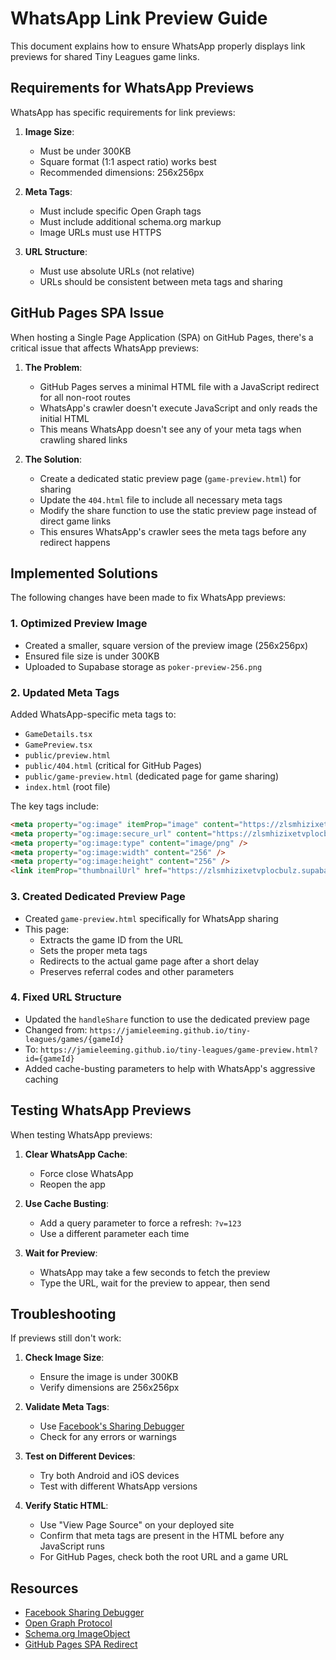 # WhatsApp Link Preview Guide

This document explains how to ensure WhatsApp properly displays link previews for shared Tiny Leagues game links.

## Requirements for WhatsApp Previews

WhatsApp has specific requirements for link previews:

1. **Image Size**: 
   - Must be under 300KB
   - Square format (1:1 aspect ratio) works best
   - Recommended dimensions: 256x256px

2. **Meta Tags**:
   - Must include specific Open Graph tags
   - Must include additional schema.org markup
   - Image URLs must use HTTPS

3. **URL Structure**:
   - Must use absolute URLs (not relative)
   - URLs should be consistent between meta tags and sharing

## GitHub Pages SPA Issue

When hosting a Single Page Application (SPA) on GitHub Pages, there's a critical issue that affects WhatsApp previews:

1. **The Problem**:
   - GitHub Pages serves a minimal HTML file with a JavaScript redirect for all non-root routes
   - WhatsApp's crawler doesn't execute JavaScript and only reads the initial HTML
   - This means WhatsApp doesn't see any of your meta tags when crawling shared links

2. **The Solution**:
   - Create a dedicated static preview page (`game-preview.html`) for sharing
   - Update the `404.html` file to include all necessary meta tags
   - Modify the share function to use the static preview page instead of direct game links
   - This ensures WhatsApp's crawler sees the meta tags before any redirect happens

## Implemented Solutions

The following changes have been made to fix WhatsApp previews:

### 1. Optimized Preview Image

- Created a smaller, square version of the preview image (256x256px)
- Ensured file size is under 300KB
- Uploaded to Supabase storage as `poker-preview-256.png`

### 2. Updated Meta Tags

Added WhatsApp-specific meta tags to:
- `GameDetails.tsx`
- `GamePreview.tsx`
- `public/preview.html`
- `public/404.html` (critical for GitHub Pages)
- `public/game-preview.html` (dedicated page for game sharing)
- `index.html` (root file)

The key tags include:

```html
<meta property="og:image" itemProp="image" content="https://zlsmhizixetvplocbulz.supabase.co/storage/v1/object/public/tiny-leagues-assets/poker-preview-256.png" />
<meta property="og:image:secure_url" content="https://zlsmhizixetvplocbulz.supabase.co/storage/v1/object/public/tiny-leagues-assets/poker-preview-256.png" />
<meta property="og:image:type" content="image/png" />
<meta property="og:image:width" content="256" />
<meta property="og:image:height" content="256" />
<link itemProp="thumbnailUrl" href="https://zlsmhizixetvplocbulz.supabase.co/storage/v1/object/public/tiny-leagues-assets/poker-preview-256.png" />
```

### 3. Created Dedicated Preview Page

- Created `game-preview.html` specifically for WhatsApp sharing
- This page:
  - Extracts the game ID from the URL
  - Sets the proper meta tags
  - Redirects to the actual game page after a short delay
  - Preserves referral codes and other parameters

### 4. Fixed URL Structure

- Updated the `handleShare` function to use the dedicated preview page
- Changed from: `https://jamieleeming.github.io/tiny-leagues/games/{gameId}`
- To: `https://jamieleeming.github.io/tiny-leagues/game-preview.html?id={gameId}`
- Added cache-busting parameters to help with WhatsApp's aggressive caching

## Testing WhatsApp Previews

When testing WhatsApp previews:

1. **Clear WhatsApp Cache**:
   - Force close WhatsApp
   - Reopen the app

2. **Use Cache Busting**:
   - Add a query parameter to force a refresh: `?v=123`
   - Use a different parameter each time

3. **Wait for Preview**:
   - WhatsApp may take a few seconds to fetch the preview
   - Type the URL, wait for the preview to appear, then send

## Troubleshooting

If previews still don't work:

1. **Check Image Size**:
   - Ensure the image is under 300KB
   - Verify dimensions are 256x256px

2. **Validate Meta Tags**:
   - Use [Facebook's Sharing Debugger](https://developers.facebook.com/tools/debug/)
   - Check for any errors or warnings

3. **Test on Different Devices**:
   - Try both Android and iOS devices
   - Test with different WhatsApp versions

4. **Verify Static HTML**:
   - Use "View Page Source" on your deployed site
   - Confirm that meta tags are present in the HTML before any JavaScript runs
   - For GitHub Pages, check both the root URL and a game URL

## Resources

- [Facebook Sharing Debugger](https://developers.facebook.com/tools/debug/)
- [Open Graph Protocol](https://ogp.me/)
- [Schema.org ImageObject](https://schema.org/ImageObject)
- [GitHub Pages SPA Redirect](https://github.com/rafgraph/spa-github-pages) 